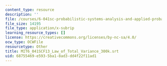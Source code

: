 ```yaml
---
content_type: resource
description: ''
file: /courses/6-041sc-probabilistic-systems-analysis-and-applied-probability-fall-2013/68755469e5935ba18ad3dd4f22f11ad1_MIT6_041SCF13_Law_of_Total_Variance_300k.vtt
file_size: 14195
file_type: application/x-subrip
learning_resource_types: []
license: https://creativecommons.org/licenses/by-nc-sa/4.0/
ocw_type: OCWFile
resourcetype: Other
title: MIT6_041SCF13_Law_of_Total_Variance_300k.srt
uid: 68755469-e593-5ba1-8ad3-dd4f22f11ad1
---
```

